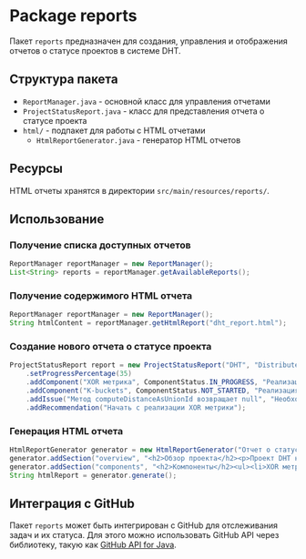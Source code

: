 # Package reports

Пакет `reports` предназначен для создания, управления и отображения отчетов о статусе проектов в системе DHT.

## Структура пакета

- `ReportManager.java` - основной класс для управления отчетами
- `ProjectStatusReport.java` - класс для представления отчета о статусе проекта
- `html/` - подпакет для работы с HTML отчетами
  - `HtmlReportGenerator.java` - генератор HTML отчетов

## Ресурсы

HTML отчеты хранятся в директории `src/main/resources/reports/`.

## Использование

### Получение списка доступных отчетов

```java
ReportManager reportManager = new ReportManager();
List<String> reports = reportManager.getAvailableReports();
```

### Получение содержимого HTML отчета

```java
ReportManager reportManager = new ReportManager();
String htmlContent = reportManager.getHtmlReport("dht_report.html");
```

### Создание нового отчета о статусе проекта

```java
ProjectStatusReport report = new ProjectStatusReport("DHT", "Distributed Hash Table")
    .setProgressPercentage(35)
    .addComponent("XOR метрика", ComponentStatus.IN_PROGRESS, "Реализация XOR метрики для Kademlia", 70)
    .addComponent("K-buckets", ComponentStatus.NOT_STARTED, "Реализация k-buckets с LRU логикой", 0)
    .addIssue("Метод computeDistanceAsUnionId возвращает null", "Необходимо реализовать метод", IssueSeverity.HIGH)
    .addRecommendation("Начать с реализации XOR метрики");
```

### Генерация HTML отчета

```java
HtmlReportGenerator generator = new HtmlReportGenerator("Отчет о статусе DHT", "Анализ текущего состояния проекта DHT");
generator.addSection("overview", "<h2>Обзор проекта</h2><p>Проект DHT находится в стадии разработки...</p>");
generator.addSection("components", "<h2>Компоненты</h2><ul><li>XOR метрика: 70%</li><li>K-buckets: 0%</li></ul>");
String htmlReport = generator.generate();
```

## Интеграция с GitHub

Пакет `reports` может быть интегрирован с GitHub для отслеживания задач и их статуса. Для этого можно использовать GitHub API через библиотеку, такую как [GitHub API for Java](https://github-api.kohsuke.org/).

